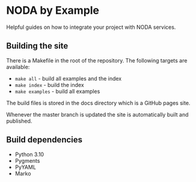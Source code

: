 # NODA by Example

Helpful guides on how to integrate your project with NODA services.


## Building the site

There is a Makefile in the root of the repository. The following targets are available:

* `make all` - build all examples and the index
* `make index` - build the index
* `make examples` - build all examples

The build files is stored in the docs directory which is a GitHub pages site.

Whenever the master branch is updated the site is automatically built and published.


## Build dependencies

* Python 3.10
* Pygments
* PyYAML
* Marko

